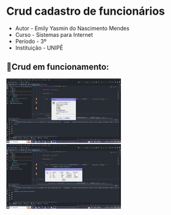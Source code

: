 # Crud cadastro de funcionários 

- Autor - Emily Yasmin do Nascimento Mendes
- Curso - Sistemas para Internet
- Período - 3º
- Instituição - UNIPÊ

## :pushpin:Crud em funcionamento:
<img src="./img/Inicial.png" width="300" title="JavaScript"/>&nbsp;&nbsp;
<img src="./img/SelTodos.png" width="300" title="JavaScript"/> &nbsp;
